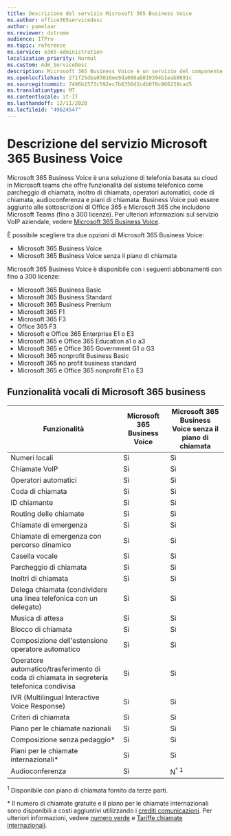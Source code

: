```yaml
---
title: Descrizione del servizio Microsoft 365 Business Voice
ms.author: office365servicedesc
author: pamelaar
ms.reviewer: dstrome
audience: ITPro
ms.topic: reference
ms.service: o365-administration
localization_priority: Normal
ms.custom: Adm_ServiceDesc
description: Microsoft 365 Business Voice è un servizio del componente aggiuntivo che consente di utilizzare Microsoft teams per le chiamate telefoniche. Questo combina sistema telefonico, piano per le chiamate nazionali, SMS e audioconferenza.
ms.openlocfilehash: 2f1f25dba03016ee9da086a8819394b1eab8691c
ms.sourcegitcommit: 7486b1573c592ec7b6356d2cdb070c866239cad5
ms.translationtype: MT
ms.contentlocale: it-IT
ms.lasthandoff: 12/11/2020
ms.locfileid: "49624547"
---
```

# <a name="microsoft-365-business-voice-service-description"></a>Descrizione del servizio Microsoft 365 Business Voice

Microsoft 365 Business Voice è una soluzione di telefonia basata su cloud in Microsoft teams che offre funzionalità del sistema telefonico come parcheggio di chiamata, inoltro di chiamata, operatori automatici, code di chiamata, audioconferenza e piani di chiamata. Business Voice può essere aggiunto alle sottoscrizioni di Office 365 e Microsoft 365 che includono Microsoft Teams (fino a 300 licenze). Per ulteriori informazioni sul servizio VoIP aziendale, vedere [Microsoft 365 Business Voice](https://docs.microsoft.com/MicrosoftTeams/business-voice/whats-business-voice).

È possibile scegliere tra due opzioni di Microsoft 365 Business Voice:

- Microsoft 365 Business Voice
- Microsoft 365 Business Voice senza il piano di chiamata

Microsoft 365 Business Voice è disponibile con i seguenti abbonamenti con fino a 300 licenze:

- Microsoft 365 Business Basic
- Microsoft 365 Business Standard
- Microsoft 365 Business Premium
- Microsoft 365 F1
- Microsoft 365 F3
- Office 365 F3
- Microsoft e Office 365 Enterprise E1 o E3
- Microsoft 365 e Office 365 Education a1 o a3
- Microsoft 365 e Office 365 Government G1 o G3
- Microsoft 365 nonprofit Business Basic
- Microsoft 365 no profit business standard
- Microsoft 365 e Office 365 nonprofit E1 o E3

## <a name="microsoft-365-business-voice-features"></a>Funzionalità vocali di Microsoft 365 business

| Funzionalità | Microsoft 365 Business Voice | Microsoft 365 Business Voice senza il piano di chiamata |
|--------------------------------------------------------|----------------------------------|-------------------------------------------------------|
| Numeri locali                                          | Sì                              | Sì                                                   |
| Chiamate VoIP                                           | Sì                              | Sì                                                   |
| Operatori automatici                                        | Sì                              | Sì                                                   |
| Coda di chiamata                                             | Sì                              | Sì                                                   |
| ID chiamante                                              | Sì                              | Sì                                                   |
| Routing delle chiamate                                           | Sì                              | Sì                                                   |
| Chiamate di emergenza                                      | Sì                              | Sì                                                   |
| Chiamate di emergenza con percorso dinamico                | Sì                              | Sì                                                   |
| Casella vocale                                             | Sì                              | Sì                                                   |
| Parcheggio di chiamata                                              | Sì                              | Sì                                                   |
| Inoltri di chiamata                                        | Sì                              | Sì                                                   |
| Delega chiamata (condividere una linea telefonica con un delegato)   | Sì                              | Sì                                                   |
| Musica di attesa                                          | Sì                              | Sì                                                   |
| Blocco di chiamata                                             | Sì                              | Sì                                                   |
| Composizione dell'estensione operatore automatico                       | Sì                              | Sì                                                   |
| Operatore automatico/trasferimento di coda di chiamata in segreteria telefonica condivisa | Sì                              | Sì                                                   |
| IVR (Multilingual Interactive Voice Response)          | Sì                              | Sì                                                   |
| Criteri di chiamata                                         | Sì                              | Sì                                                   |
| Piano per le chiamate nazionali                                  | Sì                              | Sì                                                    |
| Composizione senza pedaggio\*                                    | Sì                              | Sì                                                    |
| Piani per le chiamate internazionali\*                           | Sì                              | Sì                                                    |
| Audioconferenza                                     | Sì                              | N<sup>° 1</sup>                                                   |

<sup>1</sup> Disponibile con piano di chiamata fornito da terze parti.

\* Il numero di chiamate gratuite e il piano per le chiamate internazionali sono disponibili a costi aggiuntivi utilizzando i [crediti comunicazioni](https://docs.microsoft.com/microsoftteams/what-are-communications-credits). Per ulteriori informazioni, vedere [numero verde](https://docs.microsoft.com/microsoftteams/toll-free-dialing-limitations-and-restrictions) e [Tariffe chiamate internazionali](https://www.microsoft.com/microsoft-365/microsoft-teams/voice-calling?rtc=1#ow-download-rates).
